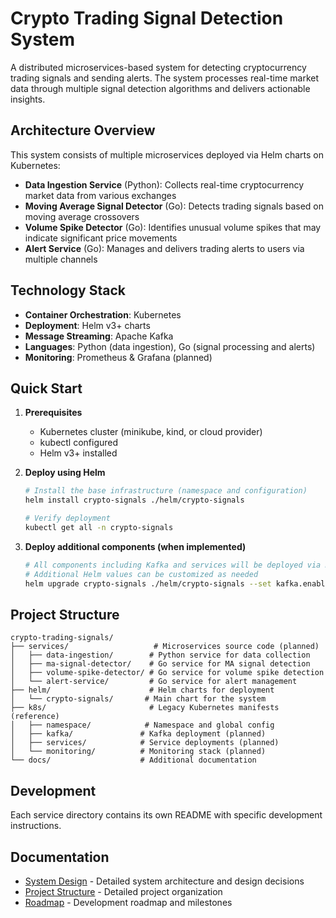 # Crypto Trading Signal Detection System

A distributed microservices-based system for detecting cryptocurrency trading signals and sending alerts. The system processes real-time market data through multiple signal detection algorithms and delivers actionable insights.

## Architecture Overview

This system consists of multiple microservices deployed via Helm charts on Kubernetes:

- **Data Ingestion Service** (Python): Collects real-time cryptocurrency market data from various exchanges
- **Moving Average Signal Detector** (Go): Detects trading signals based on moving average crossovers
- **Volume Spike Detector** (Go): Identifies unusual volume spikes that may indicate significant price movements
- **Alert Service** (Go): Manages and delivers trading alerts to users via multiple channels

## Technology Stack

- **Container Orchestration**: Kubernetes
- **Deployment**: Helm v3+ charts
- **Message Streaming**: Apache Kafka
- **Languages**: Python (data ingestion), Go (signal processing and alerts)
- **Monitoring**: Prometheus & Grafana (planned)

## Quick Start

1. **Prerequisites**
   - Kubernetes cluster (minikube, kind, or cloud provider)
   - kubectl configured
   - Helm v3+ installed

2. **Deploy using Helm**
   ```bash
   # Install the base infrastructure (namespace and configuration)
   helm install crypto-signals ./helm/crypto-signals
   
   # Verify deployment
   kubectl get all -n crypto-signals
   ```

3. **Deploy additional components (when implemented)**
   ```bash
   # All components including Kafka and services will be deployed via Helm
   # Additional Helm values can be customized as needed
   helm upgrade crypto-signals ./helm/crypto-signals --set kafka.enabled=true
   ```

## Project Structure

```
crypto-trading-signals/
├── services/                   # Microservices source code (planned)
│   ├── data-ingestion/        # Python service for data collection
│   ├── ma-signal-detector/    # Go service for MA signal detection
│   ├── volume-spike-detector/ # Go service for volume spike detection
│   └── alert-service/         # Go service for alert management
├── helm/                      # Helm charts for deployment
│   └── crypto-signals/       # Main chart for the system
├── k8s/                       # Legacy Kubernetes manifests (reference)
│   ├── namespace/            # Namespace and global config
│   ├── kafka/               # Kafka deployment (planned)
│   ├── services/            # Service deployments (planned)
│   └── monitoring/          # Monitoring stack (planned)
└── docs/                    # Additional documentation
```

## Development

Each service directory contains its own README with specific development instructions.

## Documentation

- [System Design](DESIGN.md) - Detailed system architecture and design decisions
- [Project Structure](PROJECT_STRUCTURE.md) - Detailed project organization
- [Roadmap](ROADMAP.md) - Development roadmap and milestones
